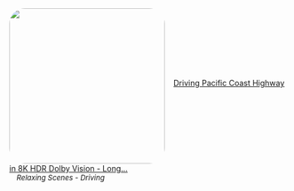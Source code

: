 <!--2023-12-30 11:25:56-->
<div>
<img src="https://i.ytimg.com/vi/buWK4MxH2zY/hqdefault.jpg" width="280px" align="middle" style="border-radius:10%">
&nbsp;&nbsp;&nbsp;<a class="nodecor" href="https://www.youtube.com/watch?v=buWK4MxH2zY">Driving Pacific Coast Highway in 8K HDR Dolby Vision - Long...</a>
</div>
<div style="font-size:small">&emsp;<i>Relaxing Scenes - Driving</i></div>